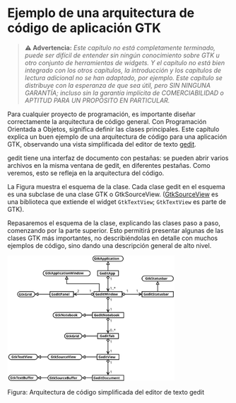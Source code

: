# Ejemplo de una arquitectura de código de aplicación GTK


> **⚠ Advertencia:** *Este capítulo no está completamente terminado, puede ser difícil de entender sin ningún conocimiento sobre GTK u otro conjunto de herramientas de widgets. Y el capítulo no está bien integrado con los otros capítulos, la introducción y los capítulos de lectura adicional no se han adaptado, por ejemplo. Este capítulo se distribuye con la esperanza de que sea útil, pero SIN NINGUNA GARANTÍA; incluso sin la garantía implícita de COMERCIABILIDAD o APTITUD PARA UN PROPÓSITO EN PARTICULAR.*

<!-- POR ARREGLAR: Vuelve a explicar qué es un "widget" y un "contenedor". Y agregue un glosario al final. -->

Para cualquier proyecto de programación, es importante diseñar correctamente la arquitectura de código general. Con Programación Orientada a Objetos, significa definir las clases principales. Este capítulo explica un buen ejemplo de una arquitectura de código para una aplicación GTK, observando una vista simplificada del editor de texto [gedit](https://wiki.gnome.org/Apps/Gedit).

gedit tiene una interfaz de documento con pestañas: se pueden abrir varios archivos en la misma ventana de gedit, en diferentes pestañas. Como veremos, esto se refleja en la arquitectura del código.

La <span class="fig:gedit-architecture">Figura</span> muestra el esquema de la clase. Cada clase gedit en el esquema es una subclase de una clase GTK o GtkSourceView. ([GtkSourceView](https://wiki.gnome.org/Projects/GtkSourceView) es una biblioteca que extiende el widget `GtkTextView`; `GtkTextView` es parte de GTK).

Repasaremos el esquema de la clase, explicando las clases paso a paso, comenzando por la parte superior. Esto permitirá presentar algunas de las clases GTK más importantes, no describiéndolas en detalle con muchos ejemplos de código, sino dando una descripción general de alto nivel.

<a id="fig-gedit-architecture"></a>

<div class="caption">

<img src="https://raw.githubusercontent.com/gersonbenavides/glib-gtk-libro/main/src/assets/images/diagrams/gedit-architecture.svg" alt="" width="75%" />

<p><span class="fig-gedit-architecture">Figura</span>: Arquitectura de código simplificada del editor de texto gedit</p>

</div>

<!-- Habilitacion del enumeramiento de referencias -->

<div class="gtk-app-arch-refs"></div>